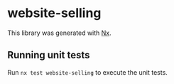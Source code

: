 # website-selling

This library was generated with [Nx](https://nx.dev).

## Running unit tests

Run `nx test website-selling` to execute the unit tests.
